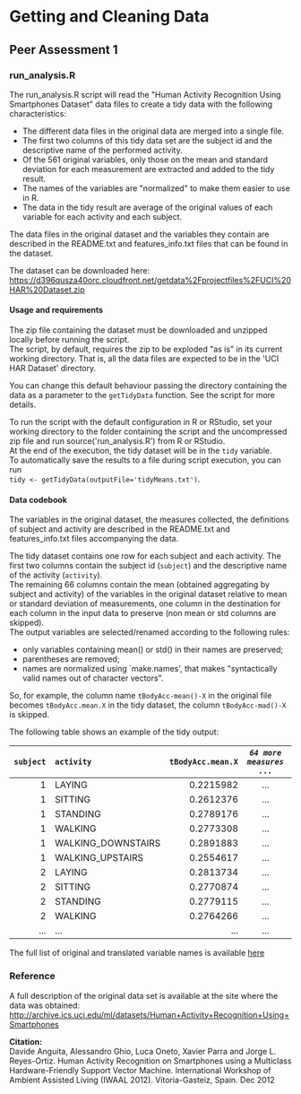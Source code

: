 Getting and Cleaning Data
======

## Peer Assessment 1

### run_analysis.R

The run_analysis.R script will read the "Human Activity Recognition Using Smartphones Dataset" data files 
to create a tidy data with the following characteristics:
* The different data files in the original data are merged into a single file.
* The first two columns of this tidy data set are the subject id and the descriptive name of the performed activity.
* Of the 561 original variables, only those on the mean and standard deviation for each measurement are extracted and added to the tidy result.
* The names of the variables are "normalized" to make them easier to use in R.
* The data in the tidy result are average of the original values of each variable for each activity and each subject.

The data files in the original dataset and the variables they contain are described in the README.txt and 
features_info.txt files that can be found in the dataset.

The dataset can be downloaded here: https://d396qusza40orc.cloudfront.net/getdata%2Fprojectfiles%2FUCI%20HAR%20Dataset.zip

#### Usage and requirements

The zip file containing the dataset must be downloaded and unzipped locally before running the script.  
The script, by default, requires the zip to be exploded "as is" in its current working directory. 
That is, all the data files are expected to be in the 'UCI HAR Dataset' directory.

You can change this default behaviour passing the directory containing the data as a parameter to the `getTidyData` function. See the script for more details.

To run the script with the default configuration in R or RStudio, set your working directory to the folder containing the script and the uncompressed zip file and run 
source('run_analysis.R') from R or RStudio.  
At the end of the execution, the tidy dataset will be in the `tidy` variable.  
To automatically save the results to a file during script execution, you can run  
`tidy <- getTidyData(outputFile='tidyMeans.txt')`.

#### Data codebook

The variables in the original dataset, the measures collected, the definitions of subject and activity are described 
in the README.txt and features_info.txt files accompanying the data.  

The tidy dataset contains one row for each subject and each activity.
The first two columns contain the subject id (`subject`) and the descriptive name of the activity (`activity`).  
The remaining 66 columns contain the mean (obtained aggregating by subject and activity) of the variables in the original dataset relative to mean or 
standard deviation of measurements, one column in the destination for each column in the input data to preserve (non mean or std columns are skipped).  
The output variables are selected/renamed according to the following rules:
* only variables containing mean() or std() in their names are preserved;
* parentheses are removed;
* names are normalized using `make.names', that makes "syntactically valid names out of character vectors".

So, for example, the column name `tBodyAcc-mean()-X` in the original file becomes `tBodyAcc.mean.X` in the tidy dataset, the column `tBodyAcc-mad()-X` is skipped.

The following table shows an example of the tidy output:

| `subject` | `activity` | `tBodyAcc.mean.X` | *`64 more measures ...`* | `fBodyBodyGyroJerkMag.std`
| ------:|:------ | ------:|:------:| ------:
| 1 | LAYING | 0.2215982 | ... | -0.9326607
| 1 | SITTING | 0.2612376 | ... | -0.9870496
| 1 | STANDING | 0.2789176 | ... | -0.9946711
| 1 | WALKING | 0.2773308 | ... | -0.3816019
| 1 | WALKING_DOWNSTAIRS | 0.2891883 | ... | -0.3919199
| 1 | WALKING_UPSTAIRS | 0.2554617 | ... | -0.6939305
| 2 | LAYING | 0.2813734 | ... | -0.9894927
| 2 | SITTING | 0.2770874 | ... | -0.9896329
| 2 | STANDING | 0.2779115 | ... | -0.9777543
| 2 | WALKING | 0.2764266 | ... | -0.5581046
| ... | ... | ... | ... | ...


The full list of original and translated variable names is available [here](names.md)

### Reference

A full description of the original data set is available at the site where the data was obtained: 
http://archive.ics.uci.edu/ml/datasets/Human+Activity+Recognition+Using+Smartphones

**Citation:**  
Davide Anguita, Alessandro Ghio, Luca Oneto, Xavier Parra and Jorge L. Reyes-Ortiz. Human Activity Recognition on Smartphones using a Multiclass Hardware-Friendly Support Vector Machine. International Workshop of Ambient Assisted Living (IWAAL 2012). Vitoria-Gasteiz, Spain. Dec 2012
